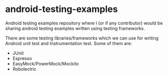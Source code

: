 # android-testing-examples

Android testing examples repository where I (or if any contributor) would be sharing android testing examples written using testing frameworks.

There are some testing libraries/frameworks which we can use for writing Android unit test and Instrumentation test. Some of them are:

- JUnit
- Espresso
- EasyMock/PowerMock/Mockito
- Robolectric
